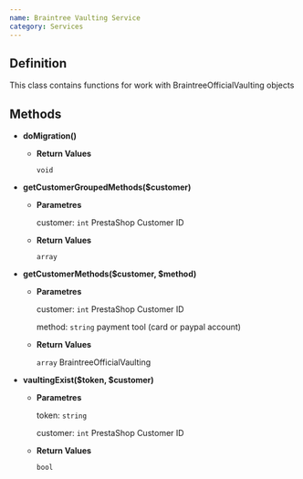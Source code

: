 ```yaml
---
name: Braintree Vaulting Service
category: Services
---
```



## Definition

This class contains functions for work with BraintreeOfficialVaulting objects


## Methods


- **doMigration()**
    
    - **Return Values**
    
      `void` 
      
- **getCustomerGroupedMethods($customer)**

    - **Parametres**
      
      customer: `int` PrestaShop Customer ID
    
    - **Return Values**
    
      `array`  

- **getCustomerMethods($customer, $method)**

    - **Parametres**
      
      customer: `int` PrestaShop Customer ID
      
      method: `string` payment tool (card or paypal account)
    
    - **Return Values**
    
      `array`  BraintreeOfficialVaulting
      
- **vaultingExist($token, $customer)**

    - **Parametres**
      
      token: `string` 
      
      customer: `int` PrestaShop Customer ID
    
    - **Return Values**
    
      `bool`







      